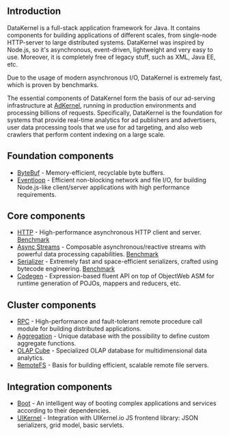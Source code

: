 ## Introduction

DataKernel is a full-stack application framework for Java. It contains components for building applications of different scales, from single-node HTTP-server to large distributed systems. DataKernel was inspired by Node.js, so it's asynchronous, event-driven, lightweight and very easy to use. Moreover, it is completely free of legacy stuff, such as XML, Java EE, etc.

Due to the usage of modern asynchronous I/O, DataKernel is extremely fast, which is proven by benchmarks.

The essential components of DataKernel form the basis of our ad-serving infrastructure at [AdKernel](http://adkernel.com), running in production environments and processing billions of requests. Specifically, DataKernel is the foundation for systems that provide real-time analytics for ad publishers and advertisers, user data processing tools that we use for ad targeting, and also web crawlers that perform content indexing on a large scale.

## Foundation components

* [ByteBuf](http://datakernel.io/docs/modules/bytebuf.html) - Memory-efficient, recyclable byte buffers.
* [Eventloop](http://datakernel.io/docs/modules/eventloop.html) - Efficient non-blocking network and file I/O, for building Node.js-like client/server applications with high performance requirements.

## Core components

* [HTTP](http://datakernel.io/docs/modules/http.html) - High-performance asynchronous HTTP client and server. [Benchmark](http://datakernel.io/docs/modules/http.html#benchmark)
* [Async Streams](http://datakernel.io/docs/modules/streams.html) - Composable asynchronous/reactive streams with powerful data processing capabilities. [Benchmark](http://datakernel.io/docs/modules/streams.html#benchmark)
* [Serializer](http://datakernel.io/docs/modules/serializer.html) - Extremely fast and space-efficient serializers, crafted using bytecode engineering. [Benchmark](http://datakernel.io/docs/modules/serializer.html#benchmark)
* [Codegen](http://datakernel.io/docs/modules/codegen.html) - Expression-based fluent API on top of ObjectWeb ASM for runtime generation of POJOs, mappers and reducers, etc.

## Cluster components

* [RPC](http://datakernel.io/docs/modules/rpc.html) - High-performance and fault-tolerant remote procedure call module for building distributed applications.
* [Aggregation](http://datakernel.io/docs/modules/aggregation.html) - Unique database with the possibility to define custom aggregate functions.
* [OLAP Cube](http://datakernel.io/docs/modules/cube.html) - Specialized OLAP database for multidimensional data analytics.
* [RemoteFS](http://datakernel.io/docs/modules/remotefs.html) - Basis for building efficient, scalable remote file servers.

## Integration components

* [Boot](http://datakernel.io/docs/modules/boot.html) - An intelligent way of booting complex applications and services according to their dependencies.
* [UIKernel](http://datakernel.io/docs/modules/uikernel.html) - Integration with UIKernel.io JS frontend library: JSON serializers, grid model, basic servlets.
